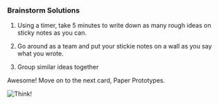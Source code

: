 ### Brainstorm Solutions

1. Using a timer, take 5 minutes to write down as many rough ideas on sticky notes as you can.

2. Go around as a team and put your stickie notes on a wall as you say what you wrote.

3. Group similar ideas together

Awesome! Move on to the next card, Paper Prototypes.

![Think!](https://media2.giphy.com/media/uzZh2psw4J3ri/200.gif)